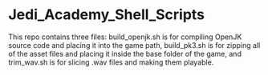 # Jedi_Academy_Shell_Scripts
 This repo contains three files: build_openjk.sh is for compiling OpenJK source code and placing it into the game path, build_pk3.sh is for zipping all of the asset files and placing it inside the base folder of the game, and trim_wav.sh is for slicing .wav files and making them playable.
